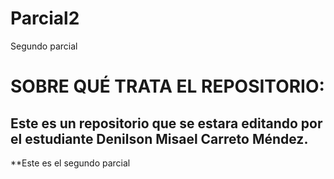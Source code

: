 # Parcial2
Segundo parcial
# SOBRE QUÉ TRATA EL REPOSITORIO:
## Este es un repositorio que se estara editando por el estudiante Denilson Misael Carreto Méndez. 
**Este es el segundo parcial 
